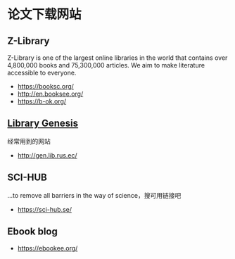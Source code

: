 # 论文下载网站

## Z-Library

Z-Library is one of the largest online libraries in the world that contains over 4,800,000 books and 75,300,000 articles. We aim to make literature accessible to everyone.

- https://booksc.org/
- http://en.booksee.org/
- https://b-ok.org/

## [Library Genesis](https://en.wikipedia.org/wiki/Library_Genesis)

经常用到的网站

- http://gen.lib.rus.ec/

## SCI-HUB

...to remove all barriers in the way of science，搜可用链接吧

- https://sci-hub.se/

## Ebook blog

- https://ebookee.org/
